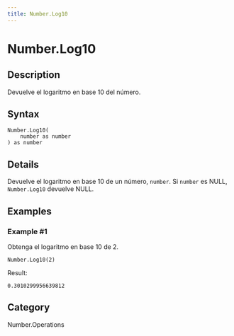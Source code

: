 ```yaml
---
title: Number.Log10
---
```


# Number.Log10


## Description

Devuelve el logaritmo en base 10 del número.


## Syntax

```powerquery
Number.Log10(
    number as number
) as number
```


## Details

Devuelve el logaritmo en base 10 de un número, <code>number</code>. Si <code>number</code> es NULL, <code>Number.Log10</code> devuelve NULL.


## Examples

### Example #1 
Obtenga el logaritmo en base 10 de 2.
```powerquery
Number.Log10(2)
```

Result: 
```powerquery
0.3010299956639812
```




## Category
Number.Operations
